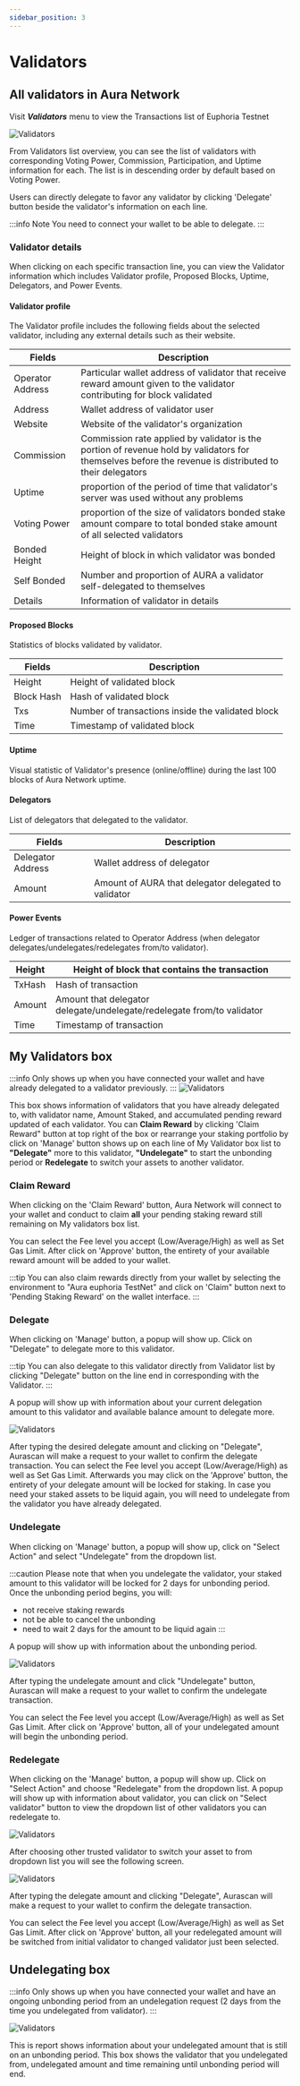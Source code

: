 ```yaml
---
sidebar_position: 3
---
```


# Validators

## All validators in Aura Network
Visit **_Validators_** menu to view the Transactions list of Euphoria Testnet

![Validators](/img/aurascan/validator_list.png)

From Validators list overview, you can see the list of validators with corresponding Voting Power, Commission, Participation, and Uptime information for each. The list is in descending order by default based on Voting Power. 

Users can directly delegate to favor any validator by clicking 'Delegate' button beside the validator's information on each line.

:::info Note
  You need to connect your wallet to be able to delegate.
:::

### Validator details
When clicking on each specific transaction line, you can view the Validator information which includes Validator profile, Proposed Blocks, Uptime, Delegators, and Power Events.

#### Validator profile
The Validator profile includes the following fields about the selected validator, including any external details such as their website.

|Fields|Description|
|------|------------|
|Operator Address|Particular wallet address of validator that receive reward amount given to the validator contributing for block validated|
|Address|Wallet address of validator user|
|Website|Website of the validator's organization|
|Commission|Commission rate applied by validator is the portion of revenue hold by validators for themselves before the revenue is distributed to their delegators|
|Uptime|proportion of the period of time that validator's server was used without any problems|
|Voting Power|proportion of the size of validators bonded stake amount compare to total bonded stake amount of all selected validators|
|Bonded Height|Height of block in which validator was bonded|
|Self Bonded|Number and proportion of AURA a validator self-delegated to themselves|
|Details|Information of validator in details|

#### Proposed Blocks
Statistics of blocks validated by validator.

|Fields|Description|
|------|------------|
|Height|Height of validated block|
|Block Hash|Hash of validated block|
|Txs|Number of transactions inside the validated block|
|Time|Timestamp of validated block|

#### Uptime
Visual statistic of Validator's presence (online/offline) during the last 100 blocks of Aura Network uptime.

#### Delegators
List of delegators that delegated to the validator.

|Fields|Description|
|------|------------|
|Delegator Address|Wallet address of delegator|
|Amount|Amount of AURA that delegator delegated to validator|

#### Power Events
Ledger of transactions related to Operator Address (when delegator delegates/undelegates/redelegates from/to validator).

|Height|Height of block that contains the transaction|
|------|------------|
|TxHash|Hash of transaction|
|Amount|Amount that delegator delegate/undelegate/redelegate from/to validator|
|Time|Timestamp of transaction|

## My Validators box
:::info
Only shows up when you have connected your wallet and have already delegated to a validator previously.
:::
![Validators](/img/aurascan/Getting_Started_my_validators_list.png)

This box shows information of validators that you have already delegated to, with validator name, Amount Staked, and accumulated pending reward updated of each validator. 
You can **__Claim Reward__** by clicking 'Claim Reward" button at top right of the box or rearrange your staking portfolio by click on 'Manage' button shows up on each line of My Validator box list to **__"Delegate"__** more to this validator, **__"Undelegate"__** to start the unbonding period or **__Redelegate__** to switch your assets to another validator.

### Claim Reward
When clicking on the 'Claim Reward' button, Aura Network will connect to your wallet and conduct to claim __all__ your pending staking reward still remaining on My validators box list.

You can select the Fee level you accept (Low/Average/High) as well as Set Gas Limit. After click on 'Approve' button, the entirety of your available reward amount will be added to your wallet.

:::tip
You can also claim rewards directly from your wallet by selecting the environment to "Aura euphoria TestNet" and click on 'Claim" button next to 'Pending Staking Reward' on the wallet interface.
:::

### Delegate
When clicking on 'Manage' button, a popup will show up. Click on "Delegate" to delegate more to this validator. 

:::tip
You can also delegate to this validator directly from Validator list by clicking "Delegate" button on the line end in corresponding with the Validator.
:::

A popup will show up with information about your current delegation amount to this validator and available balance amount to delegate more.

![Validators](/img/aurascan/Delegate_more.png)

After typing the desired delegate amount and clicking on "Delegate", Aurascan will make a request to your wallet  to confirm the delegate transaction.
You can select the Fee level you accept (Low/Average/High) as well as Set Gas Limit. Afterwards you may click on the 'Approve' button, the entirety of your delegate amount will be locked for staking. In case you need your staked assets to be liquid again, you will need to undelegate from the validator you have already delegated.

### Undelegate
When clicking on 'Manage' button, a popup will show up, click on "Select Action" and select "Undelegate" from the dropdown list.

:::caution
  Please note that when you undelegate the validator, your staked amount to this validator will be locked for 2 days for unbonding period. Once the unbonding period begins, you will:
  + not receive staking rewards
  + not be able to cancel the unbonding
  + need to wait 2 days for the amount to be liquid again
:::

A popup will show up with information about the unbonding period.

![Validators](/img/aurascan/Undelegate.png)

After typing the undelegate amount and click "Undelegate" button, Aurascan will make a request to your wallet  to confirm the undelegate transaction. 

You can select the Fee level you accept (Low/Average/High) as well as Set Gas Limit. After click on 'Approve' button, all of your undelegated amount will begin the unbonding period.

### Redelegate
When clicking on the 'Manage' button, a popup will show up. Click on "Select Action" and choose "Redelegate" from the dropdown list. 
A popup will show up with information about validator, you can click on "Select validator" button to view the dropdown list of other validators you can redelegate to.

![Validators](/img/aurascan/Redelegate.png)

After choosing other trusted validator to switch your asset to from dropdown list you will see the following screen.

![Validators](/img/aurascan/switch_validator.png)

After typing the delegate amount and clicking "Delegate", Aurascan will make a request to your wallet  to confirm the delegate transaction.

You can select the Fee level you accept (Low/Average/High) as well as Set Gas Limit. After click on 'Approve' button, all your redelegated amount will be switched from initial validator to changed validator just been selected.

## Undelegating box
:::info
Only shows up when you have connected your wallet and have an ongoing unbonding period from an undelegation request (2 days from the time you undelegated from validator).
:::

![Validators](/img/aurascan/Undelegating.png)

This is report shows information about your undelegated amount that is still on an unbonding period. This box shows the validator that you undelegated from, undelegated amount and time remaining until unbonding period will end.
